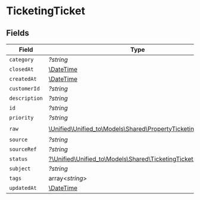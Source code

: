 # TicketingTicket


## Fields

| Field                                                                                                             | Type                                                                                                              | Required                                                                                                          | Description                                                                                                       |
| ----------------------------------------------------------------------------------------------------------------- | ----------------------------------------------------------------------------------------------------------------- | ----------------------------------------------------------------------------------------------------------------- | ----------------------------------------------------------------------------------------------------------------- |
| `category`                                                                                                        | *?string*                                                                                                         | :heavy_minus_sign:                                                                                                | N/A                                                                                                               |
| `closedAt`                                                                                                        | [\DateTime](https://www.php.net/manual/en/class.datetime.php)                                                     | :heavy_minus_sign:                                                                                                | N/A                                                                                                               |
| `createdAt`                                                                                                       | [\DateTime](https://www.php.net/manual/en/class.datetime.php)                                                     | :heavy_minus_sign:                                                                                                | N/A                                                                                                               |
| `customerId`                                                                                                      | *?string*                                                                                                         | :heavy_minus_sign:                                                                                                | N/A                                                                                                               |
| `description`                                                                                                     | *?string*                                                                                                         | :heavy_minus_sign:                                                                                                | N/A                                                                                                               |
| `id`                                                                                                              | *?string*                                                                                                         | :heavy_minus_sign:                                                                                                | N/A                                                                                                               |
| `priority`                                                                                                        | *?string*                                                                                                         | :heavy_minus_sign:                                                                                                | N/A                                                                                                               |
| `raw`                                                                                                             | [\Unified\Unified_to\Models\Shared\PropertyTicketingTicketRaw](../../Models/Shared/PropertyTicketingTicketRaw.md) | :heavy_check_mark:                                                                                                | N/A                                                                                                               |
| `source`                                                                                                          | *?string*                                                                                                         | :heavy_minus_sign:                                                                                                | N/A                                                                                                               |
| `sourceRef`                                                                                                       | *?string*                                                                                                         | :heavy_minus_sign:                                                                                                | N/A                                                                                                               |
| `status`                                                                                                          | [?\Unified\Unified_to\Models\Shared\TicketingTicketStatus](../../Models/Shared/TicketingTicketStatus.md)          | :heavy_minus_sign:                                                                                                | N/A                                                                                                               |
| `subject`                                                                                                         | *?string*                                                                                                         | :heavy_minus_sign:                                                                                                | N/A                                                                                                               |
| `tags`                                                                                                            | array<*string*>                                                                                                   | :heavy_minus_sign:                                                                                                | N/A                                                                                                               |
| `updatedAt`                                                                                                       | [\DateTime](https://www.php.net/manual/en/class.datetime.php)                                                     | :heavy_minus_sign:                                                                                                | N/A                                                                                                               |